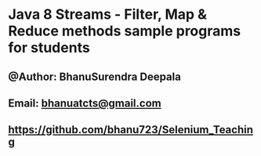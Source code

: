 # Java 8 Streams - Filter, Map & Reduce methods sample programs for students

## @Author: BhanuSurendra Deepala
## Email: bhanuatcts@gmail.com

## https://github.com/bhanu723/Selenium_Teaching
